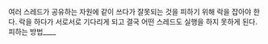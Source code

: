 여러 스레드가 공유하는 자원에 같이 쓰다가 잘못되는 것을 피하기 위해 락을 잡아야 한다.
락을 하다가 서로서로 기다리게 되고 결국 어떤 스레드도 실행을 하지 못하게 된다. 
피하는 방법____

